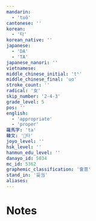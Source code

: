 ```yaml
---
mandarin:
  - 'tuǒ'
cantonese: ''
korean:
  - '타'
korean_native: ''
japanese:
  - 'DA'
  - 'TA'
japanese_nanori: ''
vietnamese:
middle_chinese_initial: 'tʰ'
middle_chinese_final: 'uɑ'
stroke_count: ''
radical: '女'
skip_number: '2-4-3'
grade_level: 5
pos: ''
english:
  - 'appropriate'
  - 'proper'
羅馬字: 'ta'
韓文: '타'
joyo_level: ''
hsk_level: ''
hanmun_edu_level: ''
danayo_id: 5034
mc_id: 5362
graphemic_classification: '會意'
stand_in: '妥当'
aliases:
---
```


# Notes
